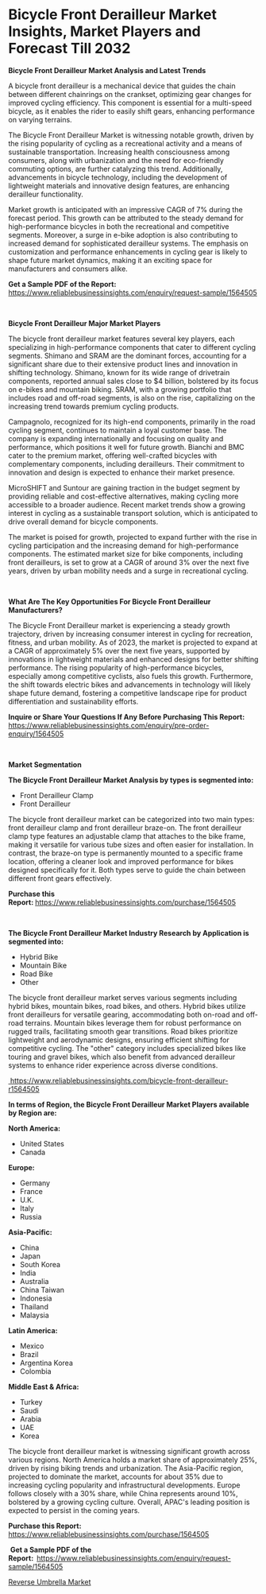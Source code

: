 <p><h1>Bicycle Front Derailleur Market Insights, Market Players and Forecast Till 2032</h1></p><p><strong>Bicycle Front Derailleur Market Analysis and Latest Trends</strong></p>
<p><p>A bicycle front derailleur is a mechanical device that guides the chain between different chainrings on the crankset, optimizing gear changes for improved cycling efficiency. This component is essential for a multi-speed bicycle, as it enables the rider to easily shift gears, enhancing performance on varying terrains.</p><p>The Bicycle Front Derailleur Market is witnessing notable growth, driven by the rising popularity of cycling as a recreational activity and a means of sustainable transportation. Increasing health consciousness among consumers, along with urbanization and the need for eco-friendly commuting options, are further catalyzing this trend. Additionally, advancements in bicycle technology, including the development of lightweight materials and innovative design features, are enhancing derailleur functionality.</p><p>Market growth is anticipated with an impressive CAGR of 7% during the forecast period. This growth can be attributed to the steady demand for high-performance bicycles in both the recreational and competitive segments. Moreover, a surge in e-bike adoption is also contributing to increased demand for sophisticated derailleur systems. The emphasis on customization and performance enhancements in cycling gear is likely to shape future market dynamics, making it an exciting space for manufacturers and consumers alike.</p></p>
<p><strong>Get a Sample PDF of the Report:&nbsp;</strong> <a href="https://www.reliablebusinessinsights.com/enquiry/request-sample/1564505?utm_campaign=3043&utm_medium=2&utm_source=Github&utm_content=ia&utm_term=04042025&utm_id=bicycle-front-derailleur">https://www.reliablebusinessinsights.com/enquiry/request-sample/1564505</a></p>
<p>&nbsp;</p>
<p><strong>Bicycle Front Derailleur Major Market Players</strong></p>
<p><p>The bicycle front derailleur market features several key players, each specializing in high-performance components that cater to different cycling segments. Shimano and SRAM are the dominant forces, accounting for a significant share due to their extensive product lines and innovation in shifting technology. Shimano, known for its wide range of drivetrain components, reported annual sales close to $4 billion, bolstered by its focus on e-bikes and mountain biking. SRAM, with a growing portfolio that includes road and off-road segments, is also on the rise, capitalizing on the increasing trend towards premium cycling products.</p><p>Campagnolo, recognized for its high-end components, primarily in the road cycling segment, continues to maintain a loyal customer base. The company is expanding internationally and focusing on quality and performance, which positions it well for future growth. Bianchi and BMC cater to the premium market, offering well-crafted bicycles with complementary components, including derailleurs. Their commitment to innovation and design is expected to enhance their market presence.</p><p>MicroSHIFT and Suntour are gaining traction in the budget segment by providing reliable and cost-effective alternatives, making cycling more accessible to a broader audience. Recent market trends show a growing interest in cycling as a sustainable transport solution, which is anticipated to drive overall demand for bicycle components.</p><p>The market is poised for growth, projected to expand further with the rise in cycling participation and the increasing demand for high-performance components. The estimated market size for bike components, including front derailleurs, is set to grow at a CAGR of around 3% over the next five years, driven by urban mobility needs and a surge in recreational cycling.</p></p>
<p>&nbsp;</p>
<p><strong>What Are The Key Opportunities For Bicycle Front Derailleur Manufacturers?</strong></p>
<p><p>The Bicycle Front Derailleur market is experiencing a steady growth trajectory, driven by increasing consumer interest in cycling for recreation, fitness, and urban mobility. As of 2023, the market is projected to expand at a CAGR of approximately 5% over the next five years, supported by innovations in lightweight materials and enhanced designs for better shifting performance. The rising popularity of high-performance bicycles, especially among competitive cyclists, also fuels this growth. Furthermore, the shift towards electric bikes and advancements in technology will likely shape future demand, fostering a competitive landscape ripe for product differentiation and sustainability efforts.</p></p>
<p><strong>Inquire or Share Your Questions If Any Before Purchasing This Report:</strong> <a href="https://www.reliablebusinessinsights.com/enquiry/pre-order-enquiry/1564505?utm_campaign=3043&utm_medium=2&utm_source=Github&utm_content=ia&utm_term=04042025&utm_id=bicycle-front-derailleur">https://www.reliablebusinessinsights.com/enquiry/pre-order-enquiry/1564505</a></p>
<p>&nbsp;</p>
<p><strong>Market Segmentation</strong></p>
<p><strong>The Bicycle Front Derailleur Market Analysis by types is segmented into:</strong></p>
<p><ul><li>Front Derailleur Clamp</li><li>Front Derailleur</li></ul></p>
<p><p>The bicycle front derailleur market can be categorized into two main types: front derailleur clamp and front derailleur braze-on. The front derailleur clamp type features an adjustable clamp that attaches to the bike frame, making it versatile for various tube sizes and often easier for installation. In contrast, the braze-on type is permanently mounted to a specific frame location, offering a cleaner look and improved performance for bikes designed specifically for it. Both types serve to guide the chain between different front gears effectively.</p></p>
<p><strong>Purchase this Report:&nbsp;</strong><a href="https://www.reliablebusinessinsights.com/purchase/1564505?utm_campaign=3043&utm_medium=2&utm_source=Github&utm_content=ia&utm_term=04042025&utm_id=bicycle-front-derailleur">https://www.reliablebusinessinsights.com/purchase/1564505</a></p>
<p>&nbsp;</p>
<p><strong>The Bicycle Front Derailleur Market Industry Research by Application is segmented into:</strong></p>
<p><ul><li>Hybrid Bike</li><li>Mountain Bike</li><li>Road Bike</li><li>Other</li></ul></p>
<p><p>The bicycle front derailleur market serves various segments including hybrid bikes, mountain bikes, road bikes, and others. Hybrid bikes utilize front derailleurs for versatile gearing, accommodating both on-road and off-road terrains. Mountain bikes leverage them for robust performance on rugged trails, facilitating smooth gear transitions. Road bikes prioritize lightweight and aerodynamic designs, ensuring efficient shifting for competitive cycling. The "other" category includes specialized bikes like touring and gravel bikes, which also benefit from advanced derailleur systems to enhance rider experience across diverse conditions.</p></p>
<p><a href="https://www.reliablebusinessinsights.com/bicycle-front-derailleur-r1564505?utm_campaign=3043&utm_medium=2&utm_source=Github&utm_content=ia&utm_term=04042025&utm_id=bicycle-front-derailleur">&nbsp;https://www.reliablebusinessinsights.com/bicycle-front-derailleur-r1564505</a></p>
<p><strong>In terms of Region, the Bicycle Front Derailleur Market Players available by Region are:</strong></p>
<p>
    <p> <strong> North America: </strong>
        <ul>
            <li>United States</li>
            <li>Canada</li>
        </ul>
        </p> 
    <p> <strong> Europe: </strong>
        <ul>
            <li>Germany</li>
            <li>France</li>
            <li>U.K.</li>
            <li>Italy</li>
            <li>Russia</li>
        </ul>
        </p> 
    <p> <strong> Asia-Pacific: </strong>
        <ul>
            <li>China</li>
            <li>Japan</li>
            <li>South Korea</li>
            <li>India</li>
            <li>Australia</li>
            <li>China Taiwan</li>
            <li>Indonesia</li>
            <li>Thailand</li>
            <li>Malaysia</li>
        </ul>
        </p> 
    <p> <strong> Latin America: </strong>
        <ul>
            <li>Mexico</li>
            <li>Brazil</li>
            <li>Argentina Korea</li>
            <li>Colombia</li>
        </ul>
        </p> 
    <p> <strong> Middle East & Africa: </strong>
        <ul>
            <li>Turkey</li>
            <li>Saudi</li>
            <li>Arabia</li>
            <li>UAE</li>
            <li>Korea</li>
        </ul>
    </p>
    </p>
<p><p>The bicycle front derailleur market is witnessing significant growth across various regions. North America holds a market share of approximately 25%, driven by rising biking trends and urbanization. The Asia-Pacific region, projected to dominate the market, accounts for about 35% due to increasing cycling popularity and infrastructural developments. Europe follows closely with a 30% share, while China represents around 10%, bolstered by a growing cycling culture. Overall, APAC's leading position is expected to persist in the coming years.</p></p>
<p><strong>Purchase this Report: </strong><a href="https://www.reliablebusinessinsights.com/purchase/1564505?utm_campaign=3043&utm_medium=2&utm_source=Github&utm_content=ia&utm_term=04042025&utm_id=bicycle-front-derailleur">https://www.reliablebusinessinsights.com/purchase/1564505</a></p>
<p>&nbsp;<strong>Get a Sample PDF of the Report:&nbsp;&nbsp;</strong><a href="https://www.reliablebusinessinsights.com/enquiry/request-sample/1564505?utm_campaign=3043&utm_medium=2&utm_source=Github&utm_content=ia&utm_term=04042025&utm_id=bicycle-front-derailleur">https://www.reliablebusinessinsights.com/enquiry/request-sample/1564505</a></p>
<p><strong></strong></p>
<p><p><a href="https://github.com/zitanebeibit9/Market-Research-Report-List-1/blob/main/reverse-umbrella-market.md?utm_campaign=3043&utm_medium=2&utm_source=Github&utm_content=ia&utm_term=04042025&utm_id=bicycle-front-derailleur">Reverse Umbrella Market</a></p></p>